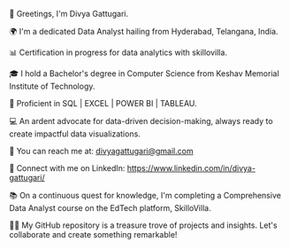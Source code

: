 👋 Greetings, I'm Divya Gattugari.

🌍 I'm a dedicated Data Analyst hailing from Hyderabad, Telangana, India.

📊 Certification in progress for data analytics with skillovilla.

🎓 I hold a Bachelor's degree in Computer Science from Keshav Memorial Institute of Technology.

💼 Proficient in SQL | EXCEL | POWER BI | TABLEAU.

💻 An ardent advocate for data-driven decision-making, always ready to create impactful data visualizations.

📧 You can reach me at: divyagattugari@gmail.com

🔗 Connect with me on LinkedIn: https://www.linkedin.com/in/divya-gattugari/

📚 On a continuous quest for knowledge, I'm completing a Comprehensive Data Analyst course on the EdTech platform, SkilloVilla.

👨‍💻 My GitHub repository is a treasure trove of projects and insights. Let's collaborate and create something remarkable!

